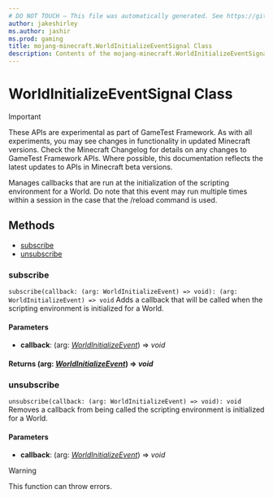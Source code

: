 ```yaml
---
# DO NOT TOUCH — This file was automatically generated. See https://github.com/Mojang/MinecraftApiDocsGenerator to modify descriptions, examples, etc.
author: jakeshirley
ms.author: jashir
ms.prod: gaming
title: mojang-minecraft.WorldInitializeEventSignal Class
description: Contents of the mojang-minecraft.WorldInitializeEventSignal class.
---
```

# WorldInitializeEventSignal Class
>[!IMPORTANT]
>These APIs are experimental as part of GameTest Framework. As with all experiments, you may see changes in functionality in updated Minecraft versions. Check the Minecraft Changelog for details on any changes to GameTest Framework APIs. Where possible, this documentation reflects the latest updates to APIs in Minecraft beta versions.

Manages callbacks that are run at the initialization of the scripting environment for a World. Do note that this event may run multiple times within a session in the case that the /reload command is used.

## Methods
- [subscribe](#subscribe)
- [unsubscribe](#unsubscribe)

### **subscribe**
`
subscribe(callback: (arg: WorldInitializeEvent) => void): (arg: WorldInitializeEvent) => void
`
Adds a callback that will be called when the scripting environment is initialized for a World.

#### **Parameters**
- **callback**: (arg: [*WorldInitializeEvent*](WorldInitializeEvent.md)) => *void*

#### **Returns** (arg: [*WorldInitializeEvent*](WorldInitializeEvent.md)) => *void*

### **unsubscribe**
`
unsubscribe(callback: (arg: WorldInitializeEvent) => void): void
`
Removes a callback from being called the scripting environment is initialized for a World.

#### **Parameters**
- **callback**: (arg: [*WorldInitializeEvent*](WorldInitializeEvent.md)) => *void*
> [!WARNING]
> This function can throw errors.
